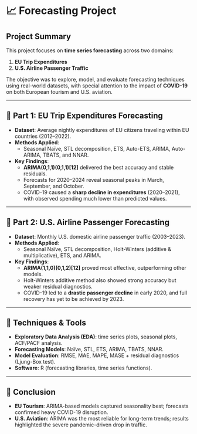# 📈 Forecasting Project  

## Project Summary  
This project focuses on **time series forecasting** across two domains:  
1. **EU Trip Expenditures**  
2. **U.S. Airline Passenger Traffic**  

The objective was to explore, model, and evaluate forecasting techniques using real-world datasets, with special attention to the impact of **COVID-19** on both European tourism and U.S. aviation.  

---

## 🔹 Part 1: EU Trip Expenditures Forecasting  
- **Dataset**: Average nightly expenditures of EU citizens traveling within EU countries (2012–2022).  
- **Methods Applied**:  
  - Seasonal Naïve, STL decomposition, ETS, Auto-ETS, ARIMA, Auto-ARIMA, TBATS, and NNAR.  
- **Key Findings**:  
  - **ARIMA(0,1,1)(0,1,1)[12]** delivered the best accuracy and stable residuals.  
  - Forecasts for 2020–2024 reveal seasonal peaks in March, September, and October.  
  - COVID-19 caused a **sharp decline in expenditures** (2020–2021), with observed spending much lower than predicted values.  

---

## 🔹 Part 2: U.S. Airline Passenger Forecasting  
- **Dataset**: Monthly U.S. domestic airline passenger traffic (2003–2023).  
- **Methods Applied**:  
  - Seasonal Naïve, STL decomposition, Holt-Winters (additive & multiplicative), ETS, and ARIMA.  
- **Key Findings**:  
  - **ARIMA(1,1,0)(0,1,2)[12]** proved most effective, outperforming other models.  
  - Holt-Winters additive method also showed strong accuracy but weaker residual diagnostics.  
  - COVID-19 led to a **drastic passenger decline** in early 2020, and full recovery has yet to be achieved by 2023.  

---

## 🚀 Techniques & Tools  
- **Exploratory Data Analysis (EDA)**: time series plots, seasonal plots, ACF/PACF analysis.  
- **Forecasting Models**: Naïve, STL, ETS, ARIMA, TBATS, NNAR.  
- **Model Evaluation**: RMSE, MAE, MAPE, MASE + residual diagnostics (Ljung-Box test).  
- **Software**: R (forecasting libraries, time series functions).  

---

## 📌 Conclusion  
- **EU Tourism**: ARIMA-based models captured seasonality best; forecasts confirmed heavy COVID-19 disruption.  
- **U.S. Aviation**: ARIMA was the most reliable for long-term trends; results highlighted the severe pandemic-driven drop in traffic.  
